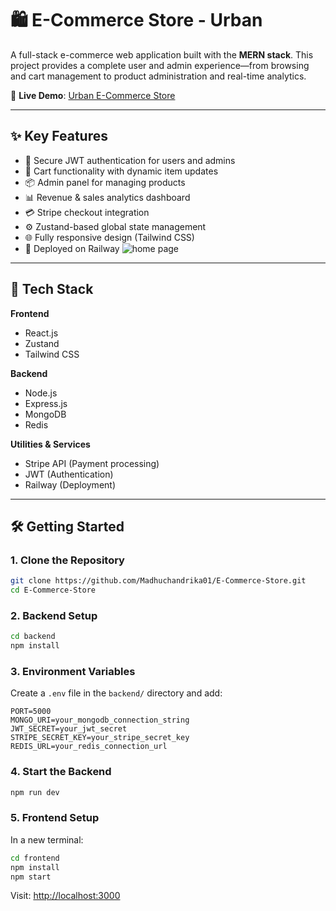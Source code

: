 # 🛍️ E-Commerce Store - Urban

A full-stack e-commerce web application built with the **MERN stack**. This project provides a complete user and admin experience—from browsing and cart management to product administration and real-time analytics.

🔗 **Live Demo**: [Urban E-Commerce Store](https://projects-production-204f.up.railway.app/)

---

## ✨ Key Features

- 🔐 Secure JWT authentication for users and admins
- 🛒 Cart functionality with dynamic item updates
- 📦 Admin panel for managing products
- 📊 Revenue & sales analytics dashboard
- 💳 Stripe checkout integration
- ⚙️ Zustand-based global state management
- 🌐 Fully responsive design (Tailwind CSS)
- 🚀 Deployed on Railway
![home page](https://github.com/user-attachments/assets/a9331b7a-7eed-4a58-8d6c-46496afcca51)

---

## 🧰 Tech Stack

**Frontend**  
- React.js  
- Zustand  
- Tailwind CSS  

**Backend**  
- Node.js  
- Express.js  
- MongoDB  
- Redis  

**Utilities & Services**  
- Stripe API (Payment processing)  
- JWT (Authentication)  
- Railway (Deployment)

---

## 🛠️ Getting Started

### 1. Clone the Repository

```bash
git clone https://github.com/Madhuchandrika01/E-Commerce-Store.git
cd E-Commerce-Store
```

### 2. Backend Setup

```bash
cd backend
npm install
```

### 3. Environment Variables

Create a `.env` file in the `backend/` directory and add:

```env
PORT=5000
MONGO_URI=your_mongodb_connection_string
JWT_SECRET=your_jwt_secret
STRIPE_SECRET_KEY=your_stripe_secret_key
REDIS_URL=your_redis_connection_url
```

### 4. Start the Backend

```bash
npm run dev
```

### 5. Frontend Setup

In a new terminal:

```bash
cd frontend
npm install
npm start
```

Visit: [http://localhost:3000](http://localhost:3000)

